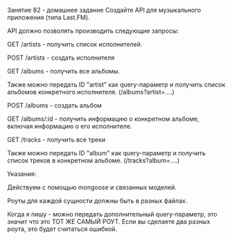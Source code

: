 Занятие 82 - домашнее задание
Создайте API для музыкального приложения (типа Last.FM).

API должно позволять производить следующие запросы:

 

GET /artists - получить список исполнителей.

POST /artists - создать исполнителя

GET /albums - получить все альбомы.

Также можно передать ID "artist" как query-параметр и получить список альбомов конкретного исполнителя. (/albums?artist=....)

POST /albums - создать альбом

GET /albums/:id - получить информацию о конкретном альбоме, включая информацию о его исполнителе.

GET /tracks - получить все треки

Также можно передать ID "album" как query-параметр и получить список треков в конкретном альбоме. (/tracks?album=....)

 

Указания:

Действуем с помощью mongoose и связанных моделей.

Роуты для каждой сущности должны быть в разных файлах.

Когда я пишу - можно передать дополнительный query-параметр, это значит что это ТОТ ЖЕ САМЫЙ РОУТ. Если вы сделаете два разных роута, это будет считаться ошибкой.